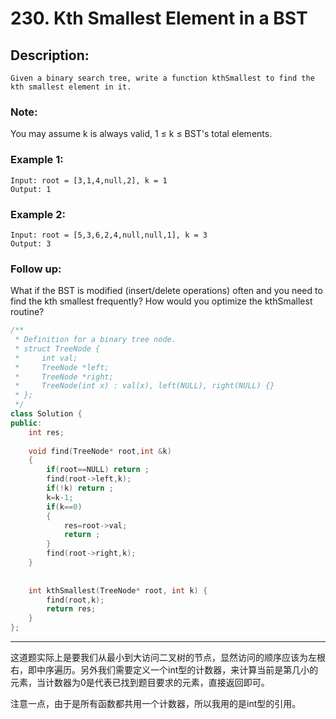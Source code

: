 # 230. Kth Smallest Element in a BST
## Description:
```
Given a binary search tree, write a function kthSmallest to find the kth smallest element in it.
```
### Note:
You may assume k is always valid, 1 ≤ k ≤ BST's total elements.

### Example 1:
```
Input: root = [3,1,4,null,2], k = 1
Output: 1
```
### Example 2:
```
Input: root = [5,3,6,2,4,null,null,1], k = 3
Output: 3
```
### Follow up:
What if the BST is modified (insert/delete operations) often and you need to find the kth smallest frequently? How would you optimize the kthSmallest routine?

```cpp
/**
 * Definition for a binary tree node.
 * struct TreeNode {
 *     int val;
 *     TreeNode *left;
 *     TreeNode *right;
 *     TreeNode(int x) : val(x), left(NULL), right(NULL) {}
 * };
 */
class Solution {
public:
    int res;
    
    void find(TreeNode* root,int &k)
    {
        if(root==NULL) return ;
        find(root->left,k);
        if(!k) return ;
        k=k-1;
        if(k==0) 
        {
            res=root->val;
            return ;
        }
        find(root->right,k);
    }
    
    
    int kthSmallest(TreeNode* root, int k) {
        find(root,k);
        return res;
    }
};
```
*************************************
这道题实际上是要我们从最小到大访问二叉树的节点，显然访问的顺序应该为左根右，即中序遍历。另外我们需要定义一个int型的计数器，来计算当前是第几小的元素，当计数器为0是代表已找到题目要求的元素，直接返回即可。

注意一点，由于是所有函数都共用一个计数器，所以我用的是int型的引用。